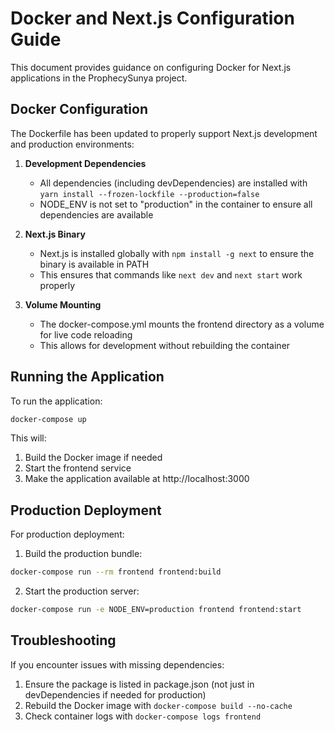 # Docker and Next.js Configuration Guide

This document provides guidance on configuring Docker for Next.js applications in the ProphecySunya project.

## Docker Configuration

The Dockerfile has been updated to properly support Next.js development and production environments:

1. **Development Dependencies**
   - All dependencies (including devDependencies) are installed with `yarn install --frozen-lockfile --production=false`
   - NODE_ENV is not set to "production" in the container to ensure all dependencies are available

2. **Next.js Binary**
   - Next.js is installed globally with `npm install -g next` to ensure the binary is available in PATH
   - This ensures that commands like `next dev` and `next start` work properly

3. **Volume Mounting**
   - The docker-compose.yml mounts the frontend directory as a volume for live code reloading
   - This allows for development without rebuilding the container

## Running the Application

To run the application:

```bash
docker-compose up
```

This will:
1. Build the Docker image if needed
2. Start the frontend service
3. Make the application available at http://localhost:3000

## Production Deployment

For production deployment:

1. Build the production bundle:
```bash
docker-compose run --rm frontend frontend:build
```

2. Start the production server:
```bash
docker-compose run -e NODE_ENV=production frontend frontend:start
```

## Troubleshooting

If you encounter issues with missing dependencies:

1. Ensure the package is listed in package.json (not just in devDependencies if needed for production)
2. Rebuild the Docker image with `docker-compose build --no-cache`
3. Check container logs with `docker-compose logs frontend`
